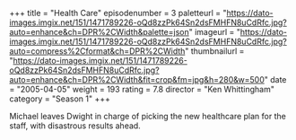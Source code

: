 +++
title = "Health Care"
episodenumber = 3
paletteurl = "https://dato-images.imgix.net/151/1471789226-oQd8zzPk64Sn2dsFMHFN8uCdRfc.jpg?auto=enhance&ch=DPR%2CWidth&palette=json"
imageurl = "https://dato-images.imgix.net/151/1471789226-oQd8zzPk64Sn2dsFMHFN8uCdRfc.jpg?auto=compress%2Cformat&ch=DPR%2CWidth"
thumbnailurl = "https://dato-images.imgix.net/151/1471789226-oQd8zzPk64Sn2dsFMHFN8uCdRfc.jpg?auto=enhance&ch=DPR%2CWidth&fit=crop&fm=jpg&h=280&w=500"
date = "2005-04-05"
weight = 193
rating = 7.8
director = "Ken Whittingham"
category = "Season 1"
+++

Michael leaves Dwight in charge of picking the new healthcare plan for the staff, with disastrous results ahead.